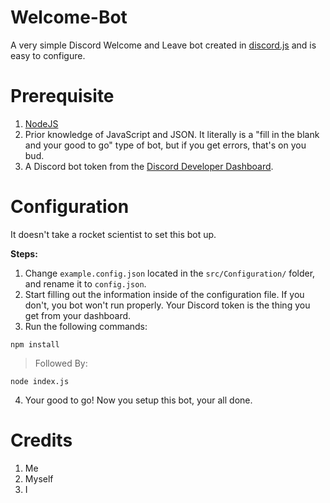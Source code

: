 # Welcome-Bot
 A very simple Discord Welcome and Leave bot created in [discord.js](https://github.com/discordjs/discord.js) and is easy to configure.

# Prerequisite
 1. [NodeJS](https://nodejs.org/)
 2. Prior knowledge of JavaScript and JSON. It literally is a "fill in the blank and your good to go" type of bot, but if you get errors, that's on you bud.
 3. A Discord bot token from the [Discord Developer Dashboard](https://discord.com/developers/applications).

# Configuration
 It doesn't take a rocket scientist to set this bot up.

 **Steps:**
 1. Change `example.config.json` located in the `src/Configuration/` folder, and rename it to `config.json`.
 2. Start filling out the information inside of the configuration file. If you don't, you bot won't run properly. Your Discord token is the thing you get from your dashboard.
 3. Run the following commands:
 ```shell
npm install
```
>Followed By:
```shell
node index.js
```
 4. Your good to go! Now you setup this bot, your all done.

 # Credits
 1. Me
 2. Myself
 3. I
